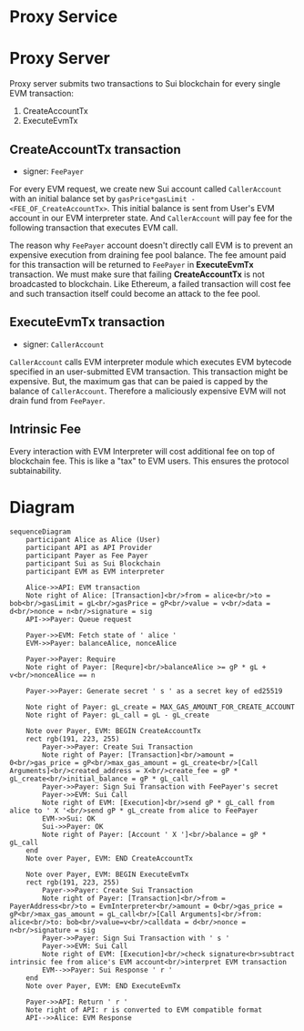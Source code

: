 # Proxy Service


# Proxy Server
Proxy server submits two transactions to Sui blockchain for every single EVM transaction:
1. CreateAccountTx
2. ExecuteEvmTx 

## CreateAccountTx transaction
- signer: `FeePayer`

For every EVM request, we create new Sui account called `CallerAccount` with an initial balance set by `gasPrice*gasLimit - <FEE_OF_CreateAccountTx>`. This initial balance is sent from User's EVM account in our EVM interpreter state. And `CallerAccount` will pay fee for the following transaction that executes EVM call. 

 The reason why `FeePayer` account doesn't directly call EVM is to prevent an expensive execution from draining fee pool balance. The fee amount paid for this transaction will be returned to `FeePayer` in **ExecuteEvmTx** transaction. We must make sure that failing **CreateAccountTx** is not broadcasted to blockchain. Like Ethereum, a failed transaction will cost fee and such transaction itself could become an attack to the fee pool.
## ExecuteEvmTx transaction
- signer: `CallerAccount`

`CallerAccount` calls EVM interpreter module which executes EVM bytecode specified in an user-submitted EVM transaction. This transaction might be expensive. But, the maximum gas that can be paied is capped by the balance of `CallerAccount`. Therefore a maliciously expensive EVM will not drain fund from `FeePayer`.

## Intrinsic Fee
Every interaction with EVM Interpreter will cost additional fee on top of blockchain fee. This is like a "tax" to EVM users. This ensures the protocol subtainability. 

# Diagram

```mermaid
sequenceDiagram
    participant Alice as Alice (User)
    participant API as API Provider
    participant Payer as Fee Payer
    participant Sui as Sui Blockchain
    participant EVM as EVM interpreter

    Alice->>API: EVM transaction
    Note right of Alice: [Transaction]<br/>from = alice<br/>to = bob<br/>gasLimit = gL<br/>gasPrice = gP<br/>value = v<br/>data = d<br/>nonce = n<br/>signature = sig
    API->>Payer: Queue request

    Payer->>EVM: Fetch state of ' alice '
    EVM->>Payer: balanceAlice, nonceAlice
    
    Payer->>Payer: Require
    Note right of Payer: [Requre]<br/>balanceAlice >= gP * gL + v<br/>nonceAlice == n

    Payer->>Payer: Generate secret ' s ' as a secret key of ed25519

    Note right of Payer: gL_create = MAX_GAS_AMOUNT_FOR_CREATE_ACCOUNT
    Note right of Payer: gL_call = gL - gL_create

    Note over Payer, EVM: BEGIN CreateAccountTx
    rect rgb(191, 223, 255)
        Payer->>Payer: Create Sui Transaction
        Note right of Payer: [Transaction]<br/>amount = 0<br/>gas_price = gP<br/>max_gas_amount = gL_create<br/>[Call Arguments]<br/>created_address = X<br/>create_fee = gP * gL_create<br/>initial_balance = gP * gL_call
        Payer->>Payer: Sign Sui Transaction with FeePayer's secret
        Payer->>EVM: Sui Call
        Note right of EVM: [Execution]<br/>send gP * gL_call from alice to ' X '<br/>send gP * gL_create from alice to FeePayer
        EVM->>Sui: OK
        Sui->>Payer: OK
        Note right of Payer: [Account ' X ']<br/>balance = gP * gL_call
    end
    Note over Payer, EVM: END CreateAccountTx

    Note over Payer, EVM: BEGIN ExecuteEvmTx
    rect rgb(191, 223, 255)
        Payer->>Payer: Create Sui Transaction
        Note right of Payer: [Transaction]<br/>from = PayerAddress<br/>to = EvmInterpreter<br/>amount = 0<br/>gas_price = gP<br/>max_gas_amount = gL_call<br/>[Call Arguments]<br/>from: alice<br/>to: bob<br/>value=v<br/>calldata = d<br/>nonce = n<br/>signature = sig
        Payer->>Payer: Sign Sui Transaction with ' s '
        Payer->>EVM: Sui Call 
        Note right of EVM: [Execution]<br/>check signature<br>subtract intrinsic fee from alice's EVM account<br/>interpret EVM transaction
        EVM-->>Payer: Sui Response ' r '
    end
    Note over Payer, EVM: END ExecuteEvmTx

    Payer->>API: Return ' r '
    Note right of API: r is converted to EVM compatible format
    API-->>Alice: EVM Response
```
